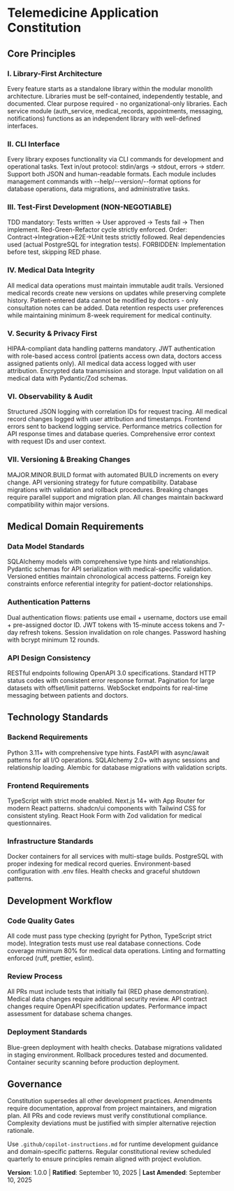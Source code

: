 # Telemedicine Application Constitution

## Core Principles

### I. Library-First Architecture

Every feature starts as a standalone library within the modular monolith architecture. Libraries must be self-contained, independently testable, and documented. Clear purpose required - no organizational-only libraries. Each service module (auth_service, medical_records, appointments, messaging, notifications) functions as an independent library with well-defined interfaces.

### II. CLI Interface

Every library exposes functionality via CLI commands for development and operational tasks. Text in/out protocol: stdin/args → stdout, errors → stderr. Support both JSON and human-readable formats. Each module includes management commands with --help/--version/--format options for database operations, data migrations, and administrative tasks.

### III. Test-First Development (NON-NEGOTIABLE)

TDD mandatory: Tests written → User approved → Tests fail → Then implement. Red-Green-Refactor cycle strictly enforced. Order: Contract→Integration→E2E→Unit tests strictly followed. Real dependencies used (actual PostgreSQL for integration tests). FORBIDDEN: Implementation before test, skipping RED phase.

### IV. Medical Data Integrity

All medical data operations must maintain immutable audit trails. Versioned medical records create new versions on updates while preserving complete history. Patient-entered data cannot be modified by doctors - only consultation notes can be added. Data retention respects user preferences while maintaining minimum 8-week requirement for medical continuity.

### V. Security & Privacy First

HIPAA-compliant data handling patterns mandatory. JWT authentication with role-based access control (patients access own data, doctors access assigned patients only). All medical data access logged with user attribution. Encrypted data transmission and storage. Input validation on all medical data with Pydantic/Zod schemas.

### VI. Observability & Audit

Structured JSON logging with correlation IDs for request tracing. All medical record changes logged with user attribution and timestamps. Frontend errors sent to backend logging service. Performance metrics collection for API response times and database queries. Comprehensive error context with request IDs and user context.

### VII. Versioning & Breaking Changes

MAJOR.MINOR.BUILD format with automated BUILD increments on every change. API versioning strategy for future compatibility. Database migrations with validation and rollback procedures. Breaking changes require parallel support and migration plan. All changes maintain backward compatibility within major versions.

## Medical Domain Requirements

### Data Model Standards

SQLAlchemy models with comprehensive type hints and relationships. Pydantic schemas for API serialization with medical-specific validation. Versioned entities maintain chronological access patterns. Foreign key constraints enforce referential integrity for patient-doctor relationships.

### Authentication Patterns

Dual authentication flows: patients use email + username, doctors use email + pre-assigned doctor ID. JWT tokens with 15-minute access tokens and 7-day refresh tokens. Session invalidation on role changes. Password hashing with bcrypt minimum 12 rounds.

### API Design Consistency

RESTful endpoints following OpenAPI 3.0 specifications. Standard HTTP status codes with consistent error response format. Pagination for large datasets with offset/limit patterns. WebSocket endpoints for real-time messaging between patients and doctors.

## Technology Standards

### Backend Requirements

Python 3.11+ with comprehensive type hints. FastAPI with async/await patterns for all I/O operations. SQLAlchemy 2.0+ with async sessions and relationship loading. Alembic for database migrations with validation scripts.

### Frontend Requirements

TypeScript with strict mode enabled. Next.js 14+ with App Router for modern React patterns. shadcn/ui components with Tailwind CSS for consistent styling. React Hook Form with Zod validation for medical questionnaires.

### Infrastructure Standards

Docker containers for all services with multi-stage builds. PostgreSQL with proper indexing for medical record queries. Environment-based configuration with .env files. Health checks and graceful shutdown patterns.

## Development Workflow

### Code Quality Gates

All code must pass type checking (pyright for Python, TypeScript strict mode). Integration tests must use real database connections. Code coverage minimum 80% for medical data operations. Linting and formatting enforced (ruff, prettier, eslint).

### Review Process

All PRs must include tests that initially fail (RED phase demonstration). Medical data changes require additional security review. API contract changes require OpenAPI specification updates. Performance impact assessment for database schema changes.

### Deployment Standards

Blue-green deployment with health checks. Database migrations validated in staging environment. Rollback procedures tested and documented. Container security scanning before production deployment.

## Governance

Constitution supersedes all other development practices. Amendments require documentation, approval from project maintainers, and migration plan. All PRs and code reviews must verify constitutional compliance. Complexity deviations must be justified with simpler alternative rejection rationale.

Use `.github/copilot-instructions.md` for runtime development guidance and domain-specific patterns. Regular constitutional review scheduled quarterly to ensure principles remain aligned with project evolution.

**Version**: 1.0.0 | **Ratified**: September 10, 2025 | **Last Amended**: September 10, 2025
